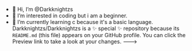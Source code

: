 - 👋 Hi, I’m @Darkknightzs
- 👀 I’m interested in coding but i am a beginner.
- 🌱 I’m currently learning c because it's a basic language.
Darkknightzs/Darkknightzs is a ✨ special ✨ repository because its `README.md` (this file) appears on your GitHub profile.
You can click the Preview link to take a look at your changes.
--->
